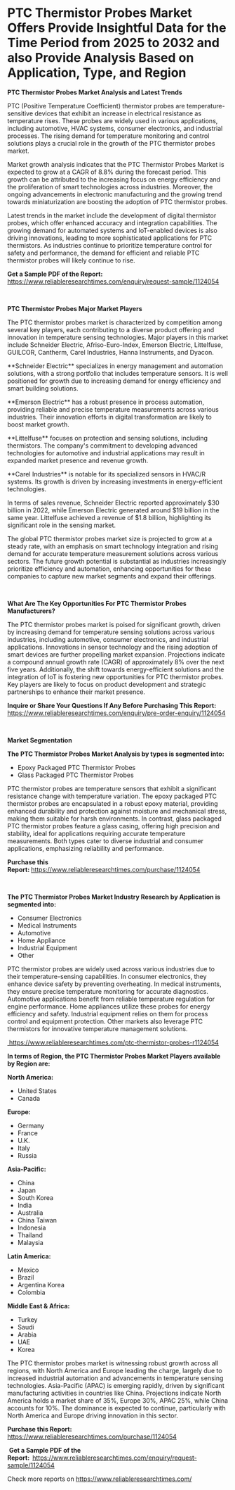 <p><h1>PTC Thermistor Probes Market Offers Provide Insightful Data for the Time Period from 2025 to 2032 and also Provide Analysis Based on Application, Type, and Region</h1></p><p><strong>PTC Thermistor Probes Market Analysis and Latest Trends</strong></p>
<p><p>PTC (Positive Temperature Coefficient) thermistor probes are temperature-sensitive devices that exhibit an increase in electrical resistance as temperature rises. These probes are widely used in various applications, including automotive, HVAC systems, consumer electronics, and industrial processes. The rising demand for temperature monitoring and control solutions plays a crucial role in the growth of the PTC thermistor probes market.</p><p>Market growth analysis indicates that the PTC Thermistor Probes Market is expected to grow at a CAGR of 8.8% during the forecast period. This growth can be attributed to the increasing focus on energy efficiency and the proliferation of smart technologies across industries. Moreover, the ongoing advancements in electronic manufacturing and the growing trend towards miniaturization are boosting the adoption of PTC thermistor probes.</p><p>Latest trends in the market include the development of digital thermistor probes, which offer enhanced accuracy and integration capabilities. The growing demand for automated systems and IoT-enabled devices is also driving innovations, leading to more sophisticated applications for PTC thermistors. As industries continue to prioritize temperature control for safety and performance, the demand for efficient and reliable PTC thermistor probes will likely continue to rise.</p></p>
<p><strong>Get a Sample PDF of the Report:&nbsp;</strong> <a href="https://www.reliableresearchtimes.com/enquiry/request-sample/1124054?utm_campaign=2033&utm_medium=2&utm_source=Github&utm_content=ia&utm_term=12022025&utm_id=ptc-thermistor-probes">https://www.reliableresearchtimes.com/enquiry/request-sample/1124054</a></p>
<p>&nbsp;</p>
<p><strong>PTC Thermistor Probes Major Market Players</strong></p>
<p><p>The PTC thermistor probes market is characterized by competition among several key players, each contributing to a diverse product offering and innovation in temperature sensing technologies. Major players in this market include Schneider Electric, Afriso-Euro-Index, Emerson Electric, Littelfuse, GUILCOR, Cantherm, Carel Industries, Hanna Instruments, and Dyacon.</p><p>**Schneider Electric** specializes in energy management and automation solutions, with a strong portfolio that includes temperature sensors. It is well positioned for growth due to increasing demand for energy efficiency and smart building solutions. </p><p>**Emerson Electric** has a robust presence in process automation, providing reliable and precise temperature measurements across various industries. Their innovation efforts in digital transformation are likely to boost market growth.</p><p>**Littelfuse** focuses on protection and sensing solutions, including thermistors. The company's commitment to developing advanced technologies for automotive and industrial applications may result in expanded market presence and revenue growth.</p><p>**Carel Industries** is notable for its specialized sensors in HVAC/R systems. Its growth is driven by increasing investments in energy-efficient technologies.</p><p>In terms of sales revenue, Schneider Electric reported approximately $30 billion in 2022, while Emerson Electric generated around $19 billion in the same year. Littelfuse achieved a revenue of $1.8 billion, highlighting its significant role in the sensing market.</p><p>The global PTC thermistor probes market size is projected to grow at a steady rate, with an emphasis on smart technology integration and rising demand for accurate temperature measurement solutions across various sectors. The future growth potential is substantial as industries increasingly prioritize efficiency and automation, enhancing opportunities for these companies to capture new market segments and expand their offerings.</p></p>
<p>&nbsp;</p>
<p><strong>What Are The Key Opportunities For PTC Thermistor Probes Manufacturers?</strong></p>
<p><p>The PTC thermistor probes market is poised for significant growth, driven by increasing demand for temperature sensing solutions across various industries, including automotive, consumer electronics, and industrial applications. Innovations in sensor technology and the rising adoption of smart devices are further propelling market expansion. Projections indicate a compound annual growth rate (CAGR) of approximately 8% over the next five years. Additionally, the shift towards energy-efficient solutions and the integration of IoT is fostering new opportunities for PTC thermistor probes. Key players are likely to focus on product development and strategic partnerships to enhance their market presence.</p></p>
<p><strong>Inquire or Share Your Questions If Any Before Purchasing This Report:</strong> <a href="https://www.reliableresearchtimes.com/enquiry/pre-order-enquiry/1124054?utm_campaign=2033&utm_medium=2&utm_source=Github&utm_content=ia&utm_term=12022025&utm_id=ptc-thermistor-probes">https://www.reliableresearchtimes.com/enquiry/pre-order-enquiry/1124054</a></p>
<p>&nbsp;</p>
<p><strong>Market Segmentation</strong></p>
<p><strong>The PTC Thermistor Probes Market Analysis by types is segmented into:</strong></p>
<p><ul><li>Epoxy Packaged PTC Thermistor Probes</li><li>Glass Packaged PTC Thermistor Probes</li></ul></p>
<p><p>PTC thermistor probes are temperature sensors that exhibit a significant resistance change with temperature variation. The epoxy packaged PTC thermistor probes are encapsulated in a robust epoxy material, providing enhanced durability and protection against moisture and mechanical stress, making them suitable for harsh environments. In contrast, glass packaged PTC thermistor probes feature a glass casing, offering high precision and stability, ideal for applications requiring accurate temperature measurements. Both types cater to diverse industrial and consumer applications, emphasizing reliability and performance.</p></p>
<p><strong>Purchase this Report:&nbsp;</strong><a href="https://www.reliableresearchtimes.com/purchase/1124054?utm_campaign=2033&utm_medium=2&utm_source=Github&utm_content=ia&utm_term=12022025&utm_id=ptc-thermistor-probes">https://www.reliableresearchtimes.com/purchase/1124054</a></p>
<p>&nbsp;</p>
<p><strong>The PTC Thermistor Probes Market Industry Research by Application is segmented into:</strong></p>
<p><ul><li>Consumer Electronics</li><li>Medical Instruments</li><li>Automotive</li><li>Home Appliance</li><li>Industrial Equipment</li><li>Other</li></ul></p>
<p><p>PTC thermistor probes are widely used across various industries due to their temperature-sensing capabilities. In consumer electronics, they enhance device safety by preventing overheating. In medical instruments, they ensure precise temperature monitoring for accurate diagnostics. Automotive applications benefit from reliable temperature regulation for engine performance. Home appliances utilize these probes for energy efficiency and safety. Industrial equipment relies on them for process control and equipment protection. Other markets also leverage PTC thermistors for innovative temperature management solutions.</p></p>
<p><a href="https://www.reliableresearchtimes.com/ptc-thermistor-probes-r1124054?utm_campaign=2033&utm_medium=2&utm_source=Github&utm_content=ia&utm_term=12022025&utm_id=ptc-thermistor-probes">&nbsp;https://www.reliableresearchtimes.com/ptc-thermistor-probes-r1124054</a></p>
<p><strong>In terms of Region, the PTC Thermistor Probes Market Players available by Region are:</strong></p>
<p>
    <p> <strong> North America: </strong>
        <ul>
            <li>United States</li>
            <li>Canada</li>
        </ul>
        </p> 
    <p> <strong> Europe: </strong>
        <ul>
            <li>Germany</li>
            <li>France</li>
            <li>U.K.</li>
            <li>Italy</li>
            <li>Russia</li>
        </ul>
        </p> 
    <p> <strong> Asia-Pacific: </strong>
        <ul>
            <li>China</li>
            <li>Japan</li>
            <li>South Korea</li>
            <li>India</li>
            <li>Australia</li>
            <li>China Taiwan</li>
            <li>Indonesia</li>
            <li>Thailand</li>
            <li>Malaysia</li>
        </ul>
        </p> 
    <p> <strong> Latin America: </strong>
        <ul>
            <li>Mexico</li>
            <li>Brazil</li>
            <li>Argentina Korea</li>
            <li>Colombia</li>
        </ul>
        </p> 
    <p> <strong> Middle East & Africa: </strong>
        <ul>
            <li>Turkey</li>
            <li>Saudi</li>
            <li>Arabia</li>
            <li>UAE</li>
            <li>Korea</li>
        </ul>
    </p>
    </p>
<p><p>The PTC thermistor probes market is witnessing robust growth across all regions, with North America and Europe leading the charge, largely due to increased industrial automation and advancements in temperature sensing technologies. Asia-Pacific (APAC) is emerging rapidly, driven by significant manufacturing activities in countries like China. Projections indicate North America holds a market share of 35%, Europe 30%, APAC 25%, while China accounts for 10%. The dominance is expected to continue, particularly with North America and Europe driving innovation in this sector.</p></p>
<p><strong>Purchase this Report: </strong><a href="https://www.reliableresearchtimes.com/purchase/1124054?utm_campaign=2033&utm_medium=2&utm_source=Github&utm_content=ia&utm_term=12022025&utm_id=ptc-thermistor-probes">https://www.reliableresearchtimes.com/purchase/1124054</a></p>
<p>&nbsp;<strong>Get a Sample PDF of the Report:&nbsp;&nbsp;</strong><a href="https://www.reliableresearchtimes.com/enquiry/request-sample/1124054?utm_campaign=2033&utm_medium=2&utm_source=Github&utm_content=ia&utm_term=12022025&utm_id=ptc-thermistor-probes">https://www.reliableresearchtimes.com/enquiry/request-sample/1124054</a></p>
<p><strong></strong></p>
<p>Check more reports on <a href="https://www.reliableresearchtimes.com/?utm_campaign=2033&utm_medium=2&utm_source=Github&utm_content=ia&utm_term=12022025&utm_id=ptc-thermistor-probes">https://www.reliableresearchtimes.com/</a></p>